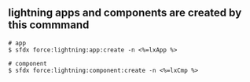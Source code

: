## lightning apps and components are created by this commmand

```
# app
$ sfdx force:lightning:app:create -n <%=lxApp %>

# component
$ sfdx force:lightning:component:create -n <%=lxCmp %>



```
